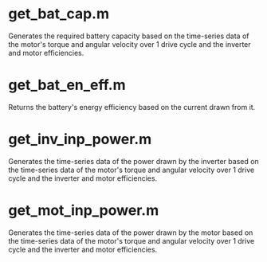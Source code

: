 # get_bat_cap.m
Generates the required battery capacity based on the time-series data of the motor's torque and angular velocity over 1 drive cycle and the inverter and motor efficiencies.

# get_bat_en_eff.m
Returns the battery's energy efficiency based on the current drawn from it.

# get_inv_inp_power.m
Generates the time-series data of the power drawn by the inverter based on the time-series data of the motor's torque and angular velocity over 1 drive cycle and the inverter and motor efficiencies.

# get_mot_inp_power.m
Generates the time-series data of the power drawn by the motor based on the time-series data of the motor's torque and angular velocity over 1 drive cycle and the inverter and motor efficiencies.
